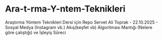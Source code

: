 # Ara-t-rma-Y-ntem-Teknikleri
Araştırma Yöntem Teknikleri Dersi için Repo
Servet Ali Toprak - 22.10.2025 - Sosyal Medya (Instagram vb.) Akış(keşfet vb) Algoritması Mantığı (Nelere göre çalıştığı) ve İşleyiş Süreci
